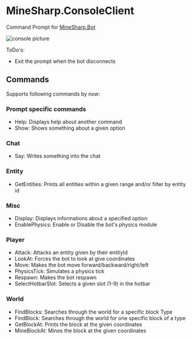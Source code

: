 ﻿# MineSharp.ConsoleClient
Command Prompt for [MineSharp.Bot](https://github.com/psu-de/MineSharp/tree/main/MineSharp.Bot)

 ![console picture](https://i.ibb.co/HgYtkN0/Bild-2022-07-20-141355981.png)

 
ToDo's:
 - Exit the prompt when the bot disconnects

## Commands
Supports following commands by now:


### Prompt specific commands
 - Help: Displays help about another command
 - Show: Shows something about a given option

### Chat
 - Say: Writes something into the chat

### Entity
 - GetEntities: Prints all entities within a given range and/or filter by entity id

### Misc
 - Display: Displays informations about a specified option
 - EnablePhysics: Enable or Disable the bot's physics module

### Player
 - Attack: Attacks an entity given by their entityId
 - LookAt: Forces the bot to look at give coordinates
 - Move: Makes the bot move forward/backward/right/left
 - PhysicsTick: Simulates a physics tick
 - Respawn: Makes the bot respawn
 - SelectHotbarSlot: Selects a given slot (1-9) in the hotbar

### World
 - FindBlocks: Searches through the world for a specific block Type
 - FindBlock: Searches through the world for one specific block of a type
 - GetBlockAt: Prints the block at the given coordinates
 - MineBlockAt: Mines the block at the given coordinates